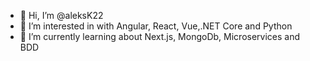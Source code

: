 - 👋 Hi, I’m @aleksK22
- 👀 I’m interested in with Angular, React, Vue,.NET Core and Python  
- 🌱 I’m currently learning about Next.js, MongoDb, Microservices and BDD 

<!---
aleksK22/aleksK22 is a ✨ special ✨ repository because its `README.md` (this file) appears on your GitHub profile.
You can click the Preview link to take a look at your changes.
--->
